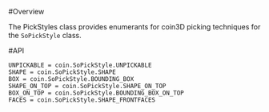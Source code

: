 #Overview

The PickStyles class provides enumerants for coin3D picking techniques for the `SoPickStyle` class.

#API

    UNPICKABLE = coin.SoPickStyle.UNPICKABLE
    SHAPE = coin.SoPickStyle.SHAPE
    BOX = coin.SoPickStyle.BOUNDING_BOX
    SHAPE_ON_TOP = coin.SoPickStyle.SHAPE_ON_TOP
    BOX_ON_TOP = coin.SoPickStyle.BOUNDING_BOX_ON_TOP
    FACES = coin.SoPickStyle.SHAPE_FRONTFACES